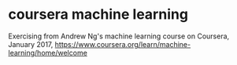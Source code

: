 # coursera machine learning

Exercising from Andrew Ng's machine learning course on Coursera, January 2017, https://www.coursera.org/learn/machine-learning/home/welcome


